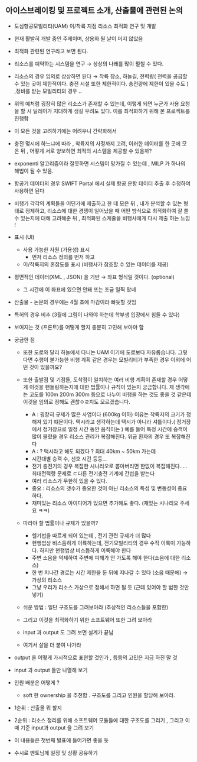 ## 아이스브레이킹 및 프로젝트 소개, 산출물에 관련된 논의

- 도심항공모빌리티(UAM) 이/착륙 지점 리소스 최적화 연구 및 개발
- 현재 활발히 개발 중인 주제이며, 상용화 될 날이 머지 않았음

- 최적화 관련된 연구라고 보면 된다.
- 리소스를 예약하는 시스템을 연구 → 상상의 나래를 많이 펼칠 수 있다.
- 리소스의 경우 임의로 상상하면 된다 → 착륙 장소, 하늘길, 전력량( 전력을 공급할 수 있는 곳이 제한적이다. 충전 시설 또한 제한적이다. 송전량에 제한이 있을 수도 ) ,정비를 받는 모빌리티의 경우 ..
- 위의 예처럼 굉장히 많은 리소스가 존재할 수 있는데, 이렇게 되면 누군가 사용 요청을 할 시 딜레이가 지대하게 생길 우려도 있다. 이를 최적화하기 위해 본 프로젝트를 진행함
- 이 모든 것을 고려하기에는 어려우니 간략화해서
- 충전 몇시에 하느냐에 따라 , 착륙지의 사정까지 고려, 이러한 데이터를 한 곳에 모은 뒤 , 어떻게 서로 양보하면 최적의 시스템을 제공할 수 있을까?
- exponenti 알고리즘이라 잘못하면 시스템이 망가질 수 있는데 , MILP 가 하나의 해법이 될 수 있음.

- 항공기 데이터의 경우 SWIFT Portal 에서 실제 항공 운항 데이터 추출 후 수정하여 사용하면 된다

- 비행기 각각의 계획들을 어딘가에 제출하고 한 데 모은 뒤 , 내가 분석할 수 있는 형태로 정제하고, 리소스에 대한 경쟁이 일어났을 때 어떤 방식으로 최적화하여 잘 쓸 수 있는지에 대해 고려해준 뒤 , 최적화된 스케줄을 비행사에게 다시 제출 하는 느낌 !

- 표시 (UI)
    - 사용 가능한 자원 (가용성) 표시
        - 먼저 리소스 정의를 먼저 하고
    - 이/착륙지의 혼잡도를 표시 (비행사가 참조할 수 있는 데이터를 제공)

- 평면적인 데이터(XML , JSON) 을 기반 → 좌표 형식일 것이다. (optional)
    - 그 시간에 이 좌표에 있으면 안돼 또는 조금 일찍 왔네

- 산출물 - 논문의 경우에는 4월 초에 마감이라 빠듯할 것임
- 특허의 경우 비추 (3월에 그림이 나와야 하는데 학부생 입장에서 힘들 수 있다)

- 보여지는 것 (프론트)를 어떻게 할지 충분히 고민해 보아야 함

- 궁금한 점
    - 또한 도로와 달리 하늘에서 다니는 UAM 이기에 도로보다 자유롭습니다. 그렇다면 수행이 불가능한 비행 계획 같은 경우는 모빌리티가 부족한 경우 이외에 어떤 것이 있을까요?
    - 또한 출발점 및 기점들, 도착점이 일치하는 여러 비행 계획이 존재할 경우 어떻게 이것을 핸들링하는지에 대한 법률이나 규칙이 있는지 궁금합니다. 제 생각에는 고도를 100m 200m 300m 등으로 나누어 비행을 하는 것도 좋을 것 같은데 이것을 임의로 정해도 괜찮ㅇㄹ지도 모르겠습니다.
        - A : 굉장히 규제가 많은 사업이다 (600kg 이하) 이유는 착륙지의 크기가 정해져 있기 떄문이다. 택시라고 생각하는데 택시가 아니라 셔틀이다.( 정거장에서 정거장으로 일정 시간 동안 움직이는 ) 예를 들어 특정 시간에 승객이 많이 몰렸을 경우 리소스 관리가 복잡해진다. 위급 환자의 경우 또 복잡해진다
        - A : ? 택시라고 해도 되겠다 ? 최대 40km ~ 50km 가는데
        - 시간대별 승객 수, 선호 시간 등등...
        - 전기 충전기의 경우 복잡한 시나리오로 뽑아버리면 한없이 복잡해진다….. 최대전력량 문제로 ㄷ다른 전기충전 기계에 간섭을 받는다
        - 여러 리소스가 무한히 있을 수 있다.
        - 중요 : 리소스의 갯수가 중요한 것이 아닌 리소스의 특성 및 변동성이 중요하다.
        - 재미있는 리소스 아이디어가 있으면 추가해도 좋다. (재밌는 시나리오 주세요 ㅋㅋ)
    - 따라야 할 법률이나 규제가 있을까?
        - 헬기법을 따르게 되어 있는데 , 전기 관련 규제가 더 많다
        - 현행법상 비스듬하게 이륙하는데, 전기모빌리티의 경우 수직 이륙이 가능하다. 하지만 현행법상 비스듬하게 이륙해야 한다
        - 주변 소음을 억제하여 주변에 피해가 안 가도록 해야 한다(소음에 대한 리소스)
        - 한 번 지나간 경로는 시간 제한을 둔 뒤에 지나갈 수 있다 (소음 때문에) → 가상의 리소스
        - 그냥 우리가 리소스 가상으로 정해서 하면 될 듯 (근데 있어야 할 법한 것만 넣기)
        
    - 쉬운 방법 : 일단 구조도를 그려보아라 (추상적인 리소스들을 포함한)
    - 그리고 이것을 최적화하기 위한 소프트웨어 또한 그려 보아라
    - input 과 output 도 그려 보면 설계가 끝남
    - 여기서 살을 더 붙여 나가라

- output 을 어떻게 가시적으로 표현할 것인가 , 등등의 고민은 지금 하진 말 것
- input 과 output 들만 나열해 보기

- 인원 배분은 어떻게 ?
    - soft 한 ownership 을 추천함 . 구조도를 그리고 인원을 할당해 보아라.

- 1순위 : 산출물 뭐 할지
- 2순위 : 리소스 정리를 위해 소프트웨어 모듈들에 대한 구조도를 그리기 , 그리고 이때 기준 input과 output 을 그려 보기
- 이 내용들은 첫번째 발표에 들어가면 좋을 듯

- 수시로 멘토님께 일정 및 상황 공유하기